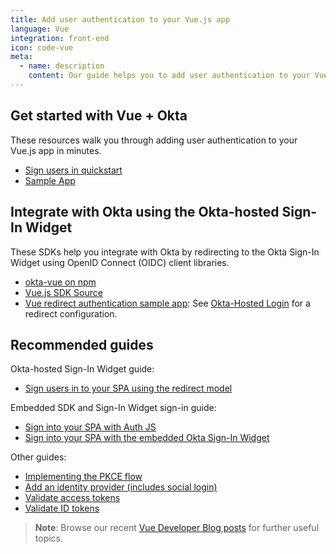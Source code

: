 ```yaml
---
title: Add user authentication to your Vue.js app
language: Vue
integration: front-end
icon: code-vue
meta:
  - name: description
    content: Our guide helps you to add user authentication to your Vue app, integrate with Vue Router, and suggests related content.
---
```


## Get started with Vue + Okta

These resources walk you through adding user authentication to your Vue.js app in minutes.

<ul class='language-ctas'>
	<li>
		<a href='/docs/guides/sign-into-spa-redirect/vue/main' class='Button--blueDarkOutline' data-proofer-ignore>
			<span>Sign users in quickstart</span>
		</a>
	</li>
	<li>
		<a href='https://github.com/okta/samples-js-vue' class='Button--blueDarkOutline' data-proofer-ignore>
			<span>Sample App</span>
		</a>
	</li>
</ul>

## Integrate with Okta using the Okta-hosted Sign-In Widget

These SDKs help you integrate with Okta by redirecting to the Okta Sign-In Widget using OpenID Connect (OIDC) client libraries.

* [okta-vue on npm](https://www.npmjs.com/package/@okta/okta-vue)
* [Vue.js SDK Source](https://github.com/okta/okta-vue)
* [Vue redirect authentication sample app](https://github.com/okta/samples-js-vue): See [Okta-Hosted Login](https://github.com/okta/samples-js-vue/tree/master/okta-hosted-login) for a redirect configuration.

## Recommended guides

Okta-hosted Sign-In Widget guide:

* [Sign users in to your SPA using the redirect model](/docs/guides/sign-into-spa-redirect/vue/main/)

Embedded SDK and Sign-In Widget sign-in guide:

* [Sign into your SPA with Auth JS](/docs/guides/sign-in-to-spa-authjs/vue/main/)
* [Sign into your SPA with the embedded Okta Sign-In Widget](/docs/guides/sign-in-to-spa-embedded-widget/vue/main/)

Other guides:

* [Implementing the PKCE flow](/docs/guides/implement-grant-type/authcodepkce/main/)
* [Add an identity provider (includes social login)](/docs/guides/identity-providers/)
* [Validate access tokens](/docs/guides/validate-access-tokens)
* [Validate ID tokens](/docs/guides/validate-id-tokens)

> **Note**: Browse our recent [Vue Developer Blog posts](https://developer.okta.com/blog/tags/vue/) for further useful topics.
